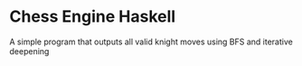 # Chess Engine Haskell
 A simple program that outputs all valid knight moves using BFS and iterative deepening
